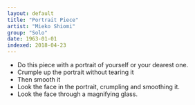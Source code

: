 ```yaml
---
layout: default
title: "Portrait Piece"
artist: "Mieko Shiomi"
group: "Solo"
date: 1963-01-01
indexed: 2018-04-23
---
```

* Do this piece with a portrait of yourself or your dearest one.
* Crumple up the portrait without tearing it
* Then smooth it
* Look the face in the portrait, crumpling and smoothing it.
* Look the face through a magnifying glass.
